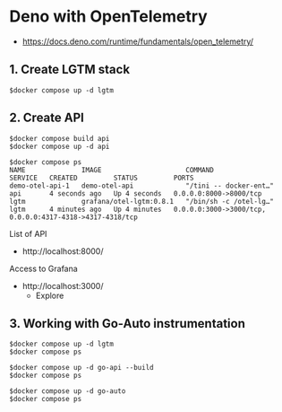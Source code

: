 # Deno with OpenTelemetry
* https://docs.deno.com/runtime/fundamentals/open_telemetry/

## 1. Create LGTM stack
```
$docker compose up -d lgtm
```

## 2. Create API
```
$docker compose build api
$docker compose up -d api

$docker compose ps       
NAME              IMAGE                     COMMAND                  SERVICE   CREATED         STATUS         PORTS
demo-otel-api-1   demo-otel-api             "/tini -- docker-ent…"   api       4 seconds ago   Up 4 seconds   0.0.0.0:8000->8000/tcp
lgtm              grafana/otel-lgtm:0.8.1   "/bin/sh -c /otel-lg…"   lgtm      4 minutes ago   Up 4 minutes   0.0.0.0:3000->3000/tcp, 0.0.0.0:4317-4318->4317-4318/tcp
```

List of API
* http://localhost:8000/

Access to Grafana
* http://localhost:3000/
  * Explore


## 3. Working with Go-Auto instrumentation
```
$docker compose up -d lgtm
$docker compose ps

$docker compose up -d go-api --build
$docker compose ps

$docker compose up -d go-auto
$docker compose ps
```

